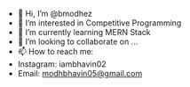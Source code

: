 - 👋 Hi, I’m @bmodhez
- 👀 I’m interested in Competitive Programming
- 🌱 I’m currently learning MERN  Stack
- 💞️ I’m looking to collaborate on ...
- 📫 How to reach me:
- Instagram: iambhavin02
- Email: modhbhavin05@gmail.com

<!---
bmodhez/bmodhez is a ✨ special ✨ repository because its `README.md` (this file) appears on your GitHub profile.
You can click the Preview link to take a look at your changes.
--->

